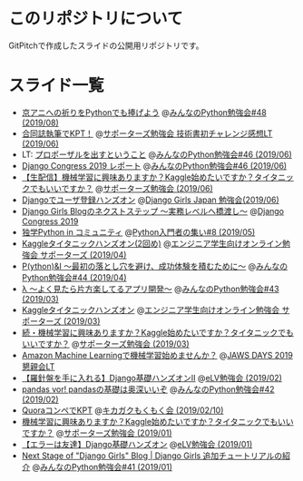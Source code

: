 # このリポジトリについて
GitPitchで作成したスライドの公開用リポジトリです。

# スライド一覧

- [京アニへの祈りをPythonでも捧げよう](https://gitpitch.com/ftnext/2019_slides/master?p=stapy_Aug_PrayForKyoani) @[みんなのPython勉強会#48 (2019/08)](https://startpython.connpass.com/event/124253/)
- [合同誌執筆でKPT！](https://gitpitch.com/ftnext/2019_slides/master?p=spz_Jun_techbookfest_lt) @[サポーターズ勉強会 技術書初チャレンジ感想LT (2019/06)](https://supporterzcolab.com/event/864/)
- LT: [プロポーザルを出すということ](https://gitpitch.com/ftnext/2019_slides/master?p=stapy_Jun_lt_proposal) @[みんなのPython勉強会#46 (2019/06)](https://startpython.connpass.com/event/124251/)
- [Django Congress 2019 レポート](https://gitpitch.com/ftnext/2019_slides/master?p=stapy_Jun_congress_report) @[みんなのPython勉強会#46 (2019/06)](https://startpython.connpass.com/event/124251/)
- [【生配信】機械学習に興味ありますか？Kaggle始めたいですか？タイタニックでもいいですか？](https://gitpitch.com/ftnext/2019_slides/master?p=spz_Jun_titanic_handson3) @[サポーターズ勉強会 (2019/06)](https://supporterzcolab.com/event/844/)
- [Djangoでユーザ登録ハンズオン](https://gitpitch.com/ftnext/2019_slides/master?p=django_girls_Jun_user_register_handson) @[Django Girls Japan 勉強会(2019/06)](https://djangogirls-org.connpass.com/event/131237/)
- [Django Girls Blogのネクストステップ 〜実務レベルへ橋渡し〜](https://gitpitch.com/ftnext/2019_slides/master?p=django_congress_2019_blog_next_step) @[Django Congress 2019](https://djangocongress.jp/)
- [独学Python in コミュニティ](https://gitpitch.com/ftnext/2019_slides/master?p=pynyumon_May_mokumoku_teach/) @[Python入門者の集い#8 (2019/05)](https://python-nyumon.connpass.com/event/113338/)
- [Kaggleタイタニックハンズオン(2回め)](https://gitpitch.com/ftnext/2019_slides/master?p=spz_online_titanic_handson2/) @[エンジニア学生向けオンライン勉強会 サポーターズ (2019/04)](https://talent.supporterz.jp/events/d7384737-e2a6-4dc9-bc5e-f90e17e0924e/)
- [P(ython)&I 〜最初の落とし穴を避け、成功体験を積むために〜](https://gitpitch.com/ftnext/2019_slides/master?p=stapy_Apr_Python_and_I/) @[みんなのPython勉強会#44 (2019/04)](https://startpython.connpass.com/event/112789/)
- [λ 〜よく見たら片方楽してるアプリ開発〜](https://gitpitch.com/ftnext/2019_slides/master?p=stapy_Mar_easy_lambda/) @[みんなのPython勉強会#43 (2019/03)](https://startpython.connpass.com/event/112788/)
- [Kaggleタイタニックハンズオン](https://gitpitch.com/ftnext/2019_slides/master?p=spz_online_titanic_handson/) @[エンジニア学生向けオンライン勉強会 サポーターズ (2019/03)](https://talent.supporterz.jp/events/2992699f-53ed-417b-abf7-7d7bba931037/)
- [続・機械学習に興味ありますか？Kaggle始めたいですか？タイタニックでもいいですか？](https://gitpitch.com/ftnext/2019_slides/master?p=spz_Mar_titanic_handson2/) @[サポーターズ勉強会 (2019/03)](https://supporterzcolab.com/event/740/)
- [Amazon Machine Learningで機械学習始めませんか？](https://gitpitch.com/ftnext/2019_slides/master?p=jaws_days_2019_amazonml/) @[JAWS DAYS 2019 懇親会LT](https://jawsdays2019.jaws-ug.jp/session/2077/)
- [【羅針盤を手に入れる】Django基礎ハンズオンⅡ](https://gitpitch.com/ftnext/2019_slides/master?p=elv_Feb_django_developcompass/) @[eLV勉強会 (2019/02)](https://elv.connpass.com/event/119181/)
- [pandas vor! pandasの基礎は奥深いいぞ](https://gitpitch.com/ftnext/2019_slides/master?p=stapy_Feb_pandas_basics/) @[みんなのPython勉強会#42 (2019/02)](https://startpython.connpass.com/event/112787/)
- [QuoraコンペでKPT](https://gitpitch.com/ftnext/2019_slides/master?p=kikamoku_Feb_quora_kpt/) @[キカガクもくもく会 (2019/02/10)](https://kikagaku.connpass.com/event/118556/)
- [機械学習に興味ありますか？Kaggle始めたいですか？タイタニックでもいいですか？](https://gitpitch.com/ftnext/2019_slides/master?p=spz_Jan_titanic_handson/) @[サポーターズ勉強会 (2019/01)](https://supporterzcolab.com/event/677/)
- [【エラーは友達】Django基礎ハンズオン](https://gitpitch.com/ftnext/2019_slides/master?p=elv_Jan_django_errorfriends/) @[eLV勉強会 (2019/01)](https://elv.connpass.com/event/114810/)
- [Next Stage of "Django Girls" Blog | Django Girls 追加チュートリアルの紹介](https://gitpitch.com/ftnext/2019_slides/master?p=stapy_Jan_django_girls_extensions/) @[みんなのPython勉強会#41 (2019/01)](https://startpython.connpass.com/event/112786/)
